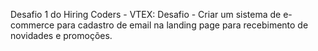 Desafio 1 do Hiring Coders - VTEX:
Desafio - Criar um sistema de e-commerce para cadastro de email na landing page para recebimento de novidades e promoções.